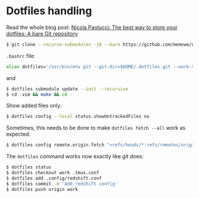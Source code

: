 # Dotfiles handling

Read the whole blog post: [Nicola Paolucci: The best way to store your dotfiles: A bare Git repository][blog]

```bash
$ git clone --recurse-submodules -j8 --bare https://github.com/memowe/dotfiles.git $HOME/.dotfiles.git
```

`.bashrc` file:

```bash
alias dotfiles='/usr/bin/env git --git-dir=$HOME/.dotfiles.git --work-tree=$HOME'
```

and

```bash
$ dotfiles submodule update --init --recursive
$ cd .vim && make && cd -
```

Show added files only:

```bash
$ dotfiles config --local status.showUntrackedFiles no
```

Sometimes, this needs to be done to make `dotfiles fetch --all` work as expected.

```bash
$ dotfiles config remote.origin.fetch "+refs/heads/*:refs/remotes/origin/*"
```

The `dotfiles` command works now exactly like git does:

```bash
$ dotfiles status
$ dotfiles checkout work .tmux.conf
$ dotfiles add .config/redshift.conf
$ dotfiles commit -m 'Add redshift config'
$ dotfiles push origin work
```

[blog]: https://developer.atlassian.com/blog/2016/02/best-way-to-store-dotfiles-git-bare-repo/
